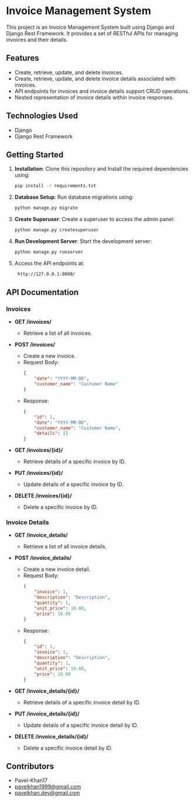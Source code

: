 # Invoice Management System

This project is an Invoice Management System built using Django and Django Rest Framework. It provides a set of RESTful APIs for managing invoices and their details.

## Features
- Create, retrieve, update, and delete invoices.
- Create, retrieve, update, and delete invoice details associated with invoices.
- API endpoints for invoices and invoice details support CRUD operations.
- Nested representation of invoice details within invoice responses.

## Technologies Used
- Django
- Django Rest Framework

## Getting Started

1. **Installation**: Clone this repository and Install the required dependencies using:

    ```bash
    pip install -r requirements.txt
    ```

2. **Database Setup**: Run database migrations using:

    ```bash
    python manage.py migrate
    ```

3. **Create Superuser**: Create a superuser to access the admin panel:

    ```bash
    python manage.py createsuperuser
    ```

4. **Run Development Server**: Start the development server:

    ```bash
    python manage.py runserver
    ```
    
5. Access the API endpoints at:
   ```bash
    http://127.0.0.1:8000/
   ```

## API Documentation

### Invoices

- **GET /invoices/**
  - Retrieve a list of all invoices.
  
- **POST /invoices/**
  - Create a new invoice.
  - Request Body:
    ```json
    {
        "date": "YYYY-MM-DD",
        "customer_name": "Customer Name"
    }
    ```
  - Response:
    ```json
    {
        "id": 1,
        "date": "YYYY-MM-DD",
        "customer_name": "Customer Name",
        "details": []
    }
    ```

- **GET /invoices/{id}/**
  - Retrieve details of a specific invoice by ID.

- **PUT /invoices/{id}/**
  - Update details of a specific invoice by ID.

- **DELETE /invoices/{id}/**
  - Delete a specific invoice by ID.

### Invoice Details

- **GET /invoice_details/**
  - Retrieve a list of all invoice details.
  
- **POST /invoice_details/**
  - Create a new invoice detail.
  - Request Body:
    ```json
    {
        "invoice": 1,
        "description": "Description",
        "quantity": 1,
        "unit_price": 10.00,
        "price": 10.00
    }
    ```
  - Response:
    ```json
    {
        "id": 1,
        "invoice": 1,
        "description": "Description",
        "quantity": 1,
        "unit_price": 10.00,
        "price": 10.00
    }
    ```

- **GET /invoice_details/{id}/**
  - Retrieve details of a specific invoice detail by ID.

- **PUT /invoice_details/{id}/**
  - Update details of a specific invoice detail by ID.

- **DELETE /invoice_details/{id}/**
  - Delete a specific invoice detail by ID.
 
## Contributors

- Pavel-Khan17
- pavelkhan1999@gmail.com
- pavelkhan.dev@gmail.com
